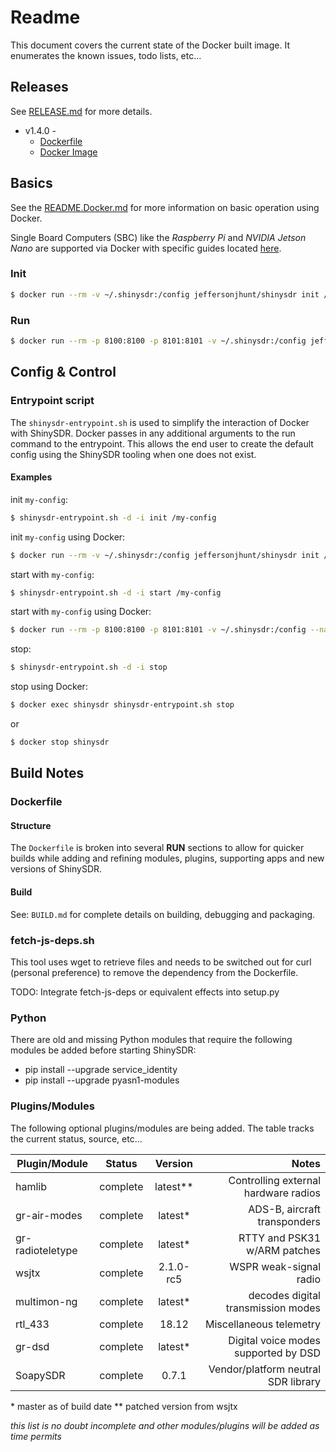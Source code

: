 # Readme

This document covers the current state of the Docker built image. It enumerates the known issues, todo lists, etc...

## Releases

See [RELEASE.md](https://github.com/jeffersonjhunt/shinysdr-docker/blob/v1.4.0/RELEASE.md "RELEASE.md") for more details.

* v1.4.0 - 
    * [Dockerfile](https://github.com/jeffersonjhunt/shinysdr-docker/blob/v1.4.0/Dockerfile "Dockerfile")
    * [Docker Image](https://hub.docker.com/r/jeffersonjhunt/shinysdr "Docker Image")

## Basics

See the [README.Docker.md](https://github.com/jeffersonjhunt/shinysdr-docker/blob/v1.4.0/README.Docker.md "README.Docker.md") for more information on basic operation using Docker.

Single Board Computers (SBC) like the *Raspberry Pi* and *NVIDIA Jetson Nano* are supported via Docker with specific guides located [here](https://github.com/jeffersonjhunt/shinysdr-docker/blob/master/guides "Guides").

### Init

```bash
$ docker run --rm -v ~/.shinysdr:/config jeffersonjhunt/shinysdr init /config/my-config
```

### Run

```bash
$ docker run --rm -p 8100:8100 -p 8101:8101 -v ~/.shinysdr:/config jeffersonjhunt/shinysdr start /config/my-config
```

## Config & Control

### Entrypoint script

The `shinysdr-entrypoint.sh` is used to simplify the interaction of Docker with ShinySDR. Docker passes in any additional arguments to the run command to the entrypoint. This allows the end user to create the default config using the ShinySDR tooling when one does not exist.

#### Examples

init `my-config`:
```bash
$ shinysdr-entrypoint.sh -d -i init /my-config
```

init `my-config` using Docker:
```bash
$ docker run --rm -v ~/.shinysdr:/config jeffersonjhunt/shinysdr init /config/my-config
```

start with `my-config`:
```bash
$ shinysdr-entrypoint.sh -d -i start /my-config
```

start with `my-config` using Docker:
```bash
$ docker run --rm -p 8100:8100 -p 8101:8101 -v ~/.shinysdr:/config --name shinysdr jeffersonjhunt/shinysdr start /config/my-config
```

stop:
```bash
$ shinysdr-entrypoint.sh -d -i stop
```

stop using Docker:
```bash
$ docker exec shinysdr shinysdr-entrypoint.sh stop
```
or
```bash
$ docker stop shinysdr
```

## Build Notes

### Dockerfile 
#### Structure

The `Dockerfile` is broken into several __RUN__ sections to allow for quicker builds while adding and refining modules, plugins, supporting apps and new versions of  ShinySDR.

#### Build

See: `BUILD.md` for complete details on building, debugging and packaging.

### fetch-js-deps.sh

This tool uses wget to retrieve files and needs to be switched out for curl (personal preference) to remove the dependency from the Dockerfile.

TODO: Integrate fetch-js-deps or equivalent effects into setup.py

### Python

There are old and missing Python modules that require the following modules be added before starting ShinySDR:

* pip install --upgrade service_identity
* pip install --upgrade pyasn1-modules 

### Plugins/Modules

The following optional plugins/modules are being added. The table tracks the current status, source, etc...

| Plugin/Module    | Status   |  Version  | Notes                                |
| ---------------- |:--------:|:---------:| ------------------------------------:|
| hamlib           | complete | latest**  | Controlling external hardware radios |
| gr-air-modes     | complete | latest*   | ADS-B, aircraft transponders         |
| gr-radioteletype | complete | latest*   | RTTY and PSK31 w/ARM patches         |
| wsjtx            | complete | 2.1.0-rc5 | WSPR weak-signal radio               |
| multimon-ng      | complete | latest*   | decodes digital transmission modes   |
| rtl_433          | complete | 18.12     | Miscellaneous telemetry              |
| gr-dsd           | complete | latest*   | Digital voice modes supported by DSD |
| SoapySDR         | complete | 0.7.1     | Vendor/platform neutral SDR library  |

&ast; master as of build date
&ast;&ast; patched version from wsjtx

*this list is no doubt incomplete and other modules/plugins will be added as time permits*
